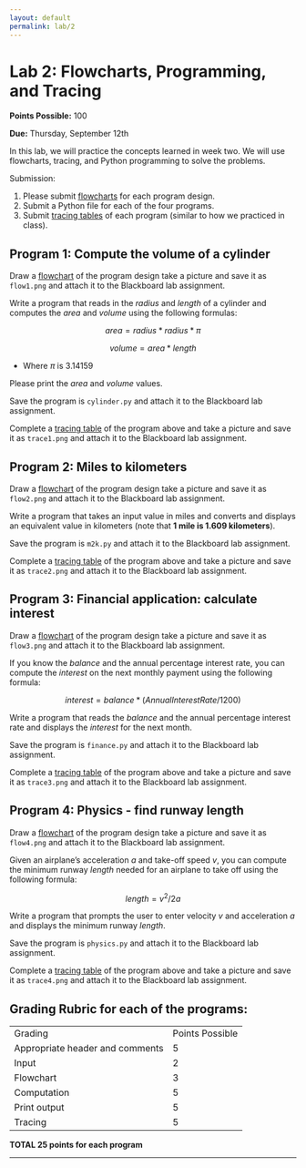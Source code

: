 ```yaml
---
layout: default
permalink: lab/2
---
```


# Lab 2: Flowcharts, Programming, and Tracing

__Points Possible:__ 100

__Due:__ Thursday, September 12th 

In this lab, we will practice the concepts learned in week two. We will use flowcharts, tracing, and Python programming to solve the problems.

Submission:
1.	Please submit [flowcharts](../guides/flowchart) for each program design.
2.	Submit a Python file for each of the four programs.
3.	Submit [tracing tables](../guides/tracing) of each program (similar to how we practiced in class).


## Program 1: Compute the volume of a cylinder

Draw a [flowchart](../guides/flowchart) of the program design take a picture and save it as `flow1.png` and attach it to the Blackboard lab assignment.

Write a program that reads in the $radius$ and $length$ of a cylinder and computes the $area$ and $volume$ using the following formulas:

$$
area = radius * radius * \pi
$$

$$
volume = area * length
$$

* Where $\pi$ is 3.14159

Please print the $area$ and $volume$ values.

Save the program is `cylinder.py` and attach it to the Blackboard lab assignment. 

Complete a [tracing table](../guides/tracing) of the program above and take a picture and save it as `trace1.png` and attach it to the Blackboard lab assignment.

## Program 2: Miles to kilometers

Draw a [flowchart](../guides/flowchart) of the program design take a picture and save it as `flow2.png` and attach it to the Blackboard lab assignment.

Write a program that takes an input value in miles and converts and displays an equivalent value in kilometers (note that __1 mile is 1.609 kilometers__).

Save the program is `m2k.py` and attach it to the Blackboard lab assignment.

Complete a [tracing table](../guides/tracing) of the program above and take a picture and save it as `trace2.png` and attach it to the Blackboard lab assignment.

## Program 3: Financial application: calculate interest

Draw a [flowchart](../guides/flowchart) of the program design take a picture and save it as `flow3.png` and attach it to the Blackboard lab assignment.

If you know the $balance$ and the annual percentage interest rate, you can compute the $interest$ on the next monthly payment using the following formula:

$$
interest  =  balance * (AnnualInterestRate / 1200)
$$

Write a program that reads the $balance$ and the annual percentage interest rate and displays the $interest$ for the next month.

Save the program is `finance.py` and attach it to the Blackboard lab assignment.

Complete a [tracing table](../guides/tracing) of the program above and take a picture and save it as `trace3.png` and attach it to the Blackboard lab assignment.

## Program 4: Physics - find runway length

Draw a [flowchart](../guides/flowchart) of the program design take a picture and save it as `flow4.png` and attach it to the Blackboard lab assignment.

Given an airplane’s acceleration $a$ and take-off speed $v$, you can compute the minimum runway $length$ needed for an airplane to take off using the following formula:

$$
length = v^2 / 2a
$$


Write a program that prompts the user to enter velocity $v$ and acceleration $a$ and displays the minimum runway $length$.

Save the program is `physics.py` and attach it to the Blackboard lab assignment.

Complete a [tracing table](../guides/tracing) of the program above and take a picture and save it as `trace4.png` and attach it to the Blackboard lab assignment.

## Grading Rubric for each of the programs:

<table>
    <tr>
        <td>Grading</td>
        <td>Points Possible</td>
    </tr>
    <tr>
        <td>Appropriate header and comments</td>
        <td>5</td>
    </tr>
    <tr>
        <td>Input</td>
        <td>2</td>
    </tr>
    <tr>
        <td>Flowchart</td>
        <td>3</td>
    </tr>
    <tr>
        <td>Computation</td>
        <td>5</td>
    </tr>
    <tr>
        <td>Print output</td>
        <td>5</td>
    </tr>
    <tr>
        <td>Tracing</td>
        <td>5</td>
    </tr>
</table>

**TOTAL	25 points for each program**

---